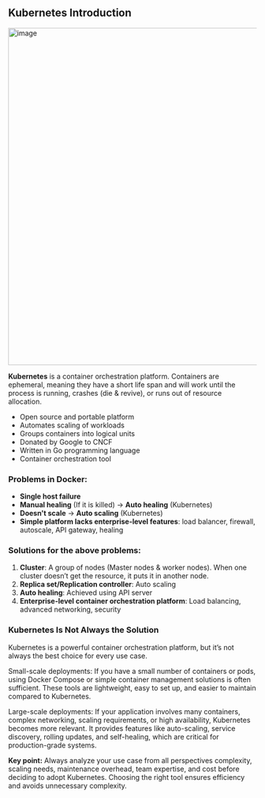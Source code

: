 ## Kubernetes Introduction

<img width="2048" height="683" alt="image" src="https://github.com/user-attachments/assets/e8a8636b-6b29-4719-b988-b95a6f252957" />


**Kubernetes** is a container orchestration platform. Containers are ephemeral, meaning they have a short life span and will work until the process is running, crashes (die & revive), or runs out of resource allocation.

- Open source and portable platform
- Automates scaling of workloads
- Groups containers into logical units
- Donated by Google to CNCF
- Written in Go programming language
- Container orchestration tool

### **Problems in Docker:**

- **Single host failure**
- **Manual healing** (If it is killed) -> **Auto healing** (Kubernetes)
- **Doesn't scale** -> **Auto scaling** (Kubernetes)
- **Simple platform lacks enterprise-level features**: load balancer, firewall, autoscale, API gateway, healing

### **Solutions for the above problems:**

1. **Cluster**: A group of nodes (Master nodes & worker nodes). When one cluster doesn’t get the resource, it puts it in another node.
2. **Replica set/Replication controller**: Auto scaling
3. **Auto healing**: Achieved using API server
4. **Enterprise-level container orchestration platform**: Load balancing, advanced networking, security


### **Kubernetes Is Not Always the Solution**

Kubernetes is a powerful container orchestration platform, but it’s not always the best choice for every use case.

Small-scale deployments:
If you have a small number of containers or pods, using Docker Compose or simple container management solutions is often sufficient. These tools are lightweight, easy to set up, and easier to maintain compared to Kubernetes.

Large-scale deployments:
If your application involves many containers, complex networking, scaling requirements, or high availability, Kubernetes becomes more relevant. It provides features like auto-scaling, service discovery, rolling updates, and self-healing, which are critical for production-grade systems.

**Key point:**
Always analyze your use case from all perspectives complexity, scaling needs, maintenance overhead, team expertise, and cost before deciding to adopt Kubernetes. Choosing the right tool ensures efficiency and avoids unnecessary complexity.
